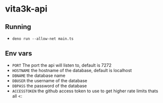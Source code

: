 # vita3k-api

## Running
* `deno run --allow-net main.ts`
## Env vars
* `PORT` The port the api will listen to, default is 7272
* `HOSTNAME` the hostname of the database, default is localhost
* `DBNAME` the database name
* `DBUSER` the username of the database
* `DBPASS` the password of the database
* `ACCESSTOKEN` the github access token to use to get higher rate limits
thats all <: